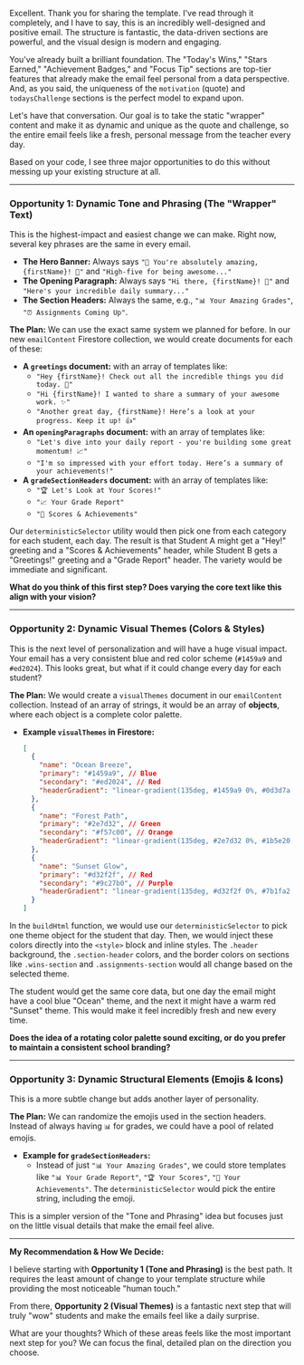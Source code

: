 Excellent. Thank you for sharing the template. I've read through it completely, and I have to say, this is an incredibly well-designed and positive email. The structure is fantastic, the data-driven sections are powerful, and the visual design is modern and engaging.

You've already built a brilliant foundation. The "Today's Wins," "Stars Earned," "Achievement Badges," and "Focus Tip" sections are top-tier features that already make the email feel personal from a data perspective. And, as you said, the uniqueness of the `motivation` (quote) and `todaysChallenge` sections is the perfect model to expand upon.

Let's have that conversation. Our goal is to take the static "wrapper" content and make it as dynamic and unique as the quote and challenge, so the entire email feels like a fresh, personal message from the teacher every day.

Based on your code, I see three major opportunities to do this without messing up your existing structure at all.

---

### **Opportunity 1: Dynamic Tone and Phrasing (The "Wrapper" Text)**

This is the highest-impact and easiest change we can make. Right now, several key phrases are the same in every email.

*   **The Hero Banner:** Always says `"🌟 You're absolutely amazing, {firstName}! 🌟"` and `"High-five for being awesome..."`
*   **The Opening Paragraph:** Always says `"Hi there, {firstName}! 👋"` and `"Here's your incredible daily summary..."`
*   **The Section Headers:** Always the same, e.g., `"📊 Your Amazing Grades"`, `"⏰ Assignments Coming Up"`.

**The Plan:**
We can use the exact same system we planned for before. In our new `emailContent` Firestore collection, we would create documents for each of these:

*   **A `greetings` document:** with an array of templates like:
    *   `"Hey {firstName}! Check out all the incredible things you did today. 🚀"`
    *   `"Hi {firstName}! I wanted to share a summary of your awesome work. ✨"`
    *   `"Another great day, {firstName}! Here’s a look at your progress. Keep it up! 👍"`
*   **An `openingParagraphs` document:** with an array of templates like:
    *   `"Let's dive into your daily report - you're building some great momentum! 📈"`
    *   `"I'm so impressed with your effort today. Here’s a summary of your achievements!"`
*   **A `gradeSectionHeaders` document:** with an array of templates like:
    *   `"🏆 Let's Look at Your Scores!"`
    *   `"📈 Your Grade Report"`
    *   `"🏅 Scores & Achievements"`

Our `deterministicSelector` utility would then pick one from each category for each student, each day. The result is that Student A might get a "Hey!" greeting and a "Scores & Achievements" header, while Student B gets a "Greetings!" greeting and a "Grade Report" header. The variety would be immediate and significant.

**What do you think of this first step? Does varying the core text like this align with your vision?**

---

### **Opportunity 2: Dynamic Visual Themes (Colors & Styles)**

This is the next level of personalization and will have a huge visual impact. Your email has a very consistent blue and red color scheme (`#1459a9` and `#ed2024`). This looks great, but what if it could change every day for each student?

**The Plan:**
We would create a `visualThemes` document in our `emailContent` collection. Instead of an array of strings, it would be an array of **objects**, where each object is a complete color palette.

*   **Example `visualThemes` in Firestore:**
    ```json
    [
      {
        "name": "Ocean Breeze",
        "primary": "#1459a9", // Blue
        "secondary": "#ed2024", // Red
        "headerGradient": "linear-gradient(135deg, #1459a9 0%, #0d3d7a 100%)"
      },
      {
        "name": "Forest Path",
        "primary": "#2e7d32", // Green
        "secondary": "#f57c00", // Orange
        "headerGradient": "linear-gradient(135deg, #2e7d32 0%, #1b5e20 100%)"
      },
      {
        "name": "Sunset Glow",
        "primary": "#d32f2f", // Red
        "secondary": "#9c27b0", // Purple
        "headerGradient": "linear-gradient(135deg, #d32f2f 0%, #7b1fa2 100%)"
      }
    ]
    ```

In the `buildHtml` function, we would use our `deterministicSelector` to pick one theme object for the student that day. Then, we would inject these colors directly into the `<style>` block and inline styles. The `.header` background, the `.section-header` colors, and the border colors on sections like `.wins-section` and `.assignments-section` would all change based on the selected theme.

The student would get the same core data, but one day the email might have a cool blue "Ocean" theme, and the next it might have a warm red "Sunset" theme. This would make it feel incredibly fresh and new every time.

**Does the idea of a rotating color palette sound exciting, or do you prefer to maintain a consistent school branding?**

---

### **Opportunity 3: Dynamic Structural Elements (Emojis & Icons)**

This is a more subtle change but adds another layer of personality.

**The Plan:**
We can randomize the emojis used in the section headers. Instead of always having `📊` for grades, we could have a pool of related emojis.

*   **Example for `gradeSectionHeaders`:**
    *   Instead of just `"📊 Your Amazing Grades"`, we could store templates like `"📊 Your Grade Report"`, `"🏆 Your Scores"`, `"🏅 Your Achievements"`. The `deterministicSelector` would pick the entire string, including the emoji.

This is a simpler version of the "Tone and Phrasing" idea but focuses just on the little visual details that make the email feel alive.

---

**My Recommendation & How We Decide:**

I believe starting with **Opportunity 1 (Tone and Phrasing)** is the best path. It requires the least amount of change to your template structure while providing the most noticeable "human touch."

From there, **Opportunity 2 (Visual Themes)** is a fantastic next step that will truly "wow" students and make the emails feel like a daily surprise.

What are your thoughts? Which of these areas feels like the most important next step for you? We can focus the final, detailed plan on the direction you choose.